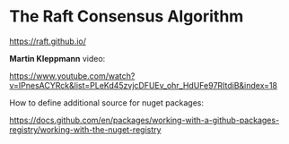 # The Raft Consensus Algorithm

https://raft.github.io/



**Martin Kleppmann** video:

https://www.youtube.com/watch?v=IPnesACYRck&list=PLeKd45zvjcDFUEv_ohr_HdUFe97RItdiB&index=18



How to define additional source for nuget packages:

https://docs.github.com/en/packages/working-with-a-github-packages-registry/working-with-the-nuget-registry

